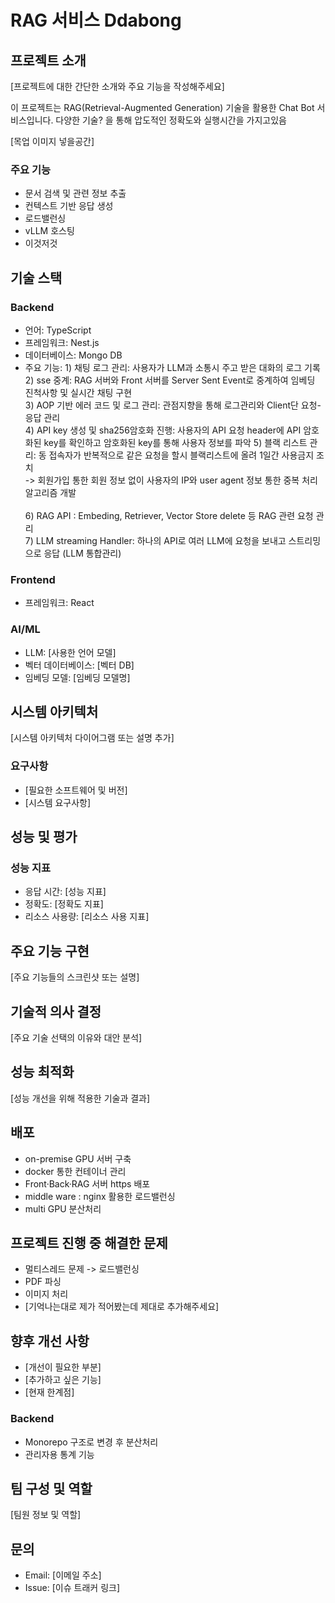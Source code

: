 # RAG 서비스 Ddabong

## 프로젝트 소개
[프로젝트에 대한 간단한 소개와 주요 기능을 작성해주세요]

이 프로젝트는 RAG(Retrieval-Augmented Generation) 기술을 활용한 Chat Bot 서비스입니다.
다양한 기술? 을 통해 압도적인 정확도와 실행시간을 가지고있음

[목업 이미지 넣을공간]

### 주요 기능
- 문서 검색 및 관련 정보 추출
- 컨텍스트 기반 응답 생성
- 로드밸런싱
- vLLM 호스팅
- 이것저것

## 기술 스택

### Backend
- 언어: TypeScript
- 프레임워크: Nest.js
- 데이터베이스: Mongo DB
- 주요 기능: 
            1) 채팅 로그 관리: 사용자가 LLM과 소통시 주고 받은 대화의 로그 기록 <br/>
            2) sse 중계: RAG 서버와 Front 서버를 Server Sent Event로 중계하여 임베딩 진척사항 및 실시간 채팅 구현<br/>
            3) AOP 기반 에러 코드 및 로그 관리: 관점지향을 통해 로그관리와 Client단 요청-응답 관리<br/>
            4) API key 생성 및 sha256암호화 진행: 사용자의 API 요청 header에 API 암호화된 key를 확인하고 암호화된 key를 통해 사용자 정보를 파악
            5) 블랙 리스트 관리: 동 접속자가 반복적으로 같은 요청을 할시 블랙리스트에 올려 1일간 사용금지 조치<br/>
            -> 회원가입 통한 회원 정보 없이 사용자의 IP와 user agent 정보 통한 중복 처리 알고리즘 개발<br/>   
            6) RAG API : Embeding, Retriever, Vector Store delete 등 RAG 관련 요청 관리<br/>
            7) LLM streaming Handler: 하나의 API로 여러 LLM에 요청을 보내고 스트리밍으로 응답 (LLM 통합관리)<br/>  

### Frontend
- 프레임워크: React

### AI/ML
- LLM: [사용한 언어 모델]
- 벡터 데이터베이스: [벡터 DB]
- 임베딩 모델: [임베딩 모델명]

## 시스템 아키텍처
[시스템 아키텍처 다이어그램 또는 설명 추가]

### 요구사항
- [필요한 소프트웨어 및 버전]
- [시스템 요구사항]

## 성능 및 평가

### 성능 지표
- 응답 시간: [성능 지표]
- 정확도: [정확도 지표]
- 리소스 사용량: [리소스 사용 지표]


## 주요 기능 구현
[주요 기능들의 스크린샷 또는 설명]

## 기술적 의사 결정
[주요 기술 선택의 이유와 대안 분석]

## 성능 최적화
[성능 개선을 위해 적용한 기술과 결과]

## 배포
- on-premise GPU 서버 구축
- docker 통한 컨테이너 관리
- Front·Back·RAG 서버 https 배포
- middle ware : nginx 활용한 로드밸런싱
- multi GPU 분산처리

## 프로젝트 진행 중 해결한 문제
- 멀티스레드 문제 -> 로드밸런싱
- PDF 파싱
- 이미지 처리
- [기억나는대로 제가 적어봤는데 제대로 추가해주세요]

## 향후 개선 사항
- [개선이 필요한 부분]
- [추가하고 싶은 기능]
- [현재 한계점]
### Backend
- Monorepo 구조로 변경 후 분산처리
- 관리자용 통계 기능 


## 팀 구성 및 역할
[팀원 정보 및 역할]


## 문의
- Email: [이메일 주소]
- Issue: [이슈 트래커 링크]
